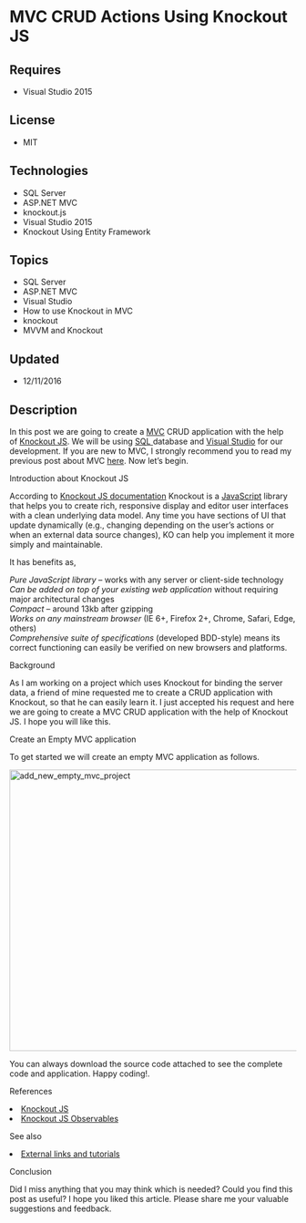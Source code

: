 # MVC CRUD Actions Using Knockout JS
## Requires
- Visual Studio 2015
## License
- MIT
## Technologies
- SQL Server
- ASP.NET MVC
- knockout.js
- Visual Studio 2015
- Knockout Using Entity Framework
## Topics
- SQL Server
- ASP.NET MVC
- Visual Studio
- How to use Knockout in MVC
- knockout
- MVVM and Knockout
## Updated
- 12/11/2016
## Description

<p>In this post we are going to create a&nbsp;<a href="http://sibeeshpassion.com/category/MVC" target="_blank">MVC</a>&nbsp;CRUD application with the help of&nbsp;<a href="http://sibeeshpassion.com/category/Knockout-JS" target="_blank">Knockout JS</a>. We will
 be using&nbsp;<a href="http://sibeeshpassion.com/category/SQL" target="_blank">SQL&nbsp;</a>database and&nbsp;<a href="http://sibeeshpassion.com/category/Visual-Studio/" target="_blank">Visual Studio</a>&nbsp;for our development. If you are new to MVC, I strongly
 recommend you to read my previous post about MVC&nbsp;<a href="http://sibeeshpassion.com/category/MVC" target="_blank">here</a>. Now let&rsquo;s begin.</p>
<p><span>Introduction about Knockout JS</span></p>
<p>According to&nbsp;<a href="http://knockoutjs.com/" target="_blank">Knockout JS documentation</a>&nbsp;<span>Knockout</span>&nbsp;is a&nbsp;<a href="http://sibeeshpassion.com/category/JavaScript" target="_blank">JavaScript</a>&nbsp;library that helps you
 to create rich, responsive display and editor user interfaces with a clean underlying data model. Any time you have sections of UI that update dynamically (e.g., changing depending on the user&rsquo;s actions or when an external data source changes), KO can
 help you implement it more simply and maintainable.</p>
<p>It has benefits as,</p>
<p><em>Pure JavaScript library</em>&nbsp;&ndash; works with any server or client-side technology<br>
<em>Can be added on top of your existing web application</em>&nbsp;without requiring major architectural changes<br>
<em>Compact</em>&nbsp;&ndash; around 13kb after gzipping<br>
<em>Works on any mainstream browser</em>&nbsp;(IE 6&#43;, Firefox 2&#43;, Chrome, Safari, Edge, others)<br>
<em>Comprehensive suite of specifications</em>&nbsp;(developed BDD-style) means its correct functioning can easily be verified on new browsers and platforms.</p>
<p><span>Background</span></p>
<p>As I am working on a project which uses Knockout for binding the server data, a friend of mine requested me to create a CRUD application with Knockout, so that he can easily learn it. I just accepted his request and here we are going to create a MVC CRUD
 application with the help of Knockout JS. I hope you will like this.</p>
<p><span>Create an Empty MVC application</span></p>
<p>To get started we will create an empty MVC application as follows.</p>
<div class="wp-caption x_alignnone" id="attachment_11980"><a href="http://sibeeshpassion.com/wp-content/uploads/2016/12/Add_new_empty_MVC_project-e1481467845633.png"><img class="size-full x_wp-image-11980" src="-add_new_empty_mvc_project-e1481467845633.png" alt="add_new_empty_mvc_project" width="634" height="494"></a></div>
<p>You can always download the source code attached to see the complete code and application. Happy coding!.</p>
<p><span>References</span></p>
<li><a href="http://knockoutjs.com/index.html" target="_blank">Knockout JS</a> </li><li><a href="http://knockoutjs.com/documentation/observables.html" target="_blank">Knockout JS Observables</a>
<p><span>See also</span></p>
</li><li><a href="http://knockoutjs.com/documentation/links.html" target="_blank">External links and tutorials</a>
<p><span>Conclusion</span></p>
<p>Did I miss anything that you may think which is needed? Could you find this post as useful? I hope you liked this article. Please share me your valuable suggestions and feedback.</p>
</li>